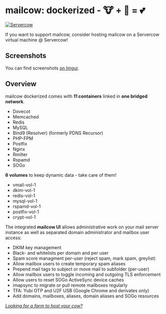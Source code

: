 # mailcow: dockerized - 🐮 + 🐋 = 💕

[![Servercow](https://www.servercow.de/img/cow_globe_200.svg)](https://www.servercow.de)

If you want to support mailcow, consider hosting mailcow on a Servercow virtual machine @ Servercow!

## Screenshots

You can find screenshots [on Imgur](http://imgur.com/a/oewYt).

## Overview

mailcow dockerized comes with **11 containers** linked in **one bridged network**.

- Dovecot
- Memcached
- Redis
- MySQL
- Bind9 (Resolver) (formerly PDNS Recursor)
- PHP-FPM
- Postfix
- Nginx
- Rmilter
- Rspamd
- SOGo

**6 volumes** to keep dynamic data - take care of them!

- vmail-vol-1
- dkim-vol-1
- redis-vol-1
- mysql-vol-1
- rspamd-vol-1
- postfix-vol-1
- crypt-vol-1

The integrated **mailcow UI** allows administrative work on your mail server instance as well as separated domain administrator and mailbox user access:

- DKIM key management
- Black- and whitelists per domain and per user
- Spam score managment per-user (reject spam, mark spam, greylist)
- Allow mailbox users to create temporary spam aliases
- Prepend mail tags to subject or move mail to subfolder (per-user)
- Allow mailbox users to toggle incoming and outgoing TLS enforcement
- Allow users to reset SOGo ActiveSync device caches
- imapsync to migrate or pull remote mailboxes regularly
- TFA: Yubi OTP and U2F USB (Google Chrome and derivates only)
- Add domains, mailboxes, aliases, domain aliases and SOGo resources


*[Looking for a farm to host your cow?](https://www.servercow.de)* 
